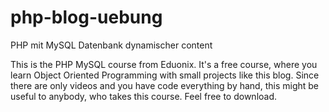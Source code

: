 # php-blog-uebung
PHP mit MySQL Datenbank dynamischer content

This is the PHP MySQL course from Eduonix. It's a free course, where you learn Object Oriented Programming with small projects like this blog.
Since there are only videos and you have code everything by hand, this might be useful to anybody, who takes this course. 
Feel free to download.
